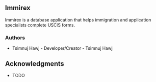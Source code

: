 ## Immirex
Immirex is a database application that helps immigration and application specialists complete USCIS forms.

### Authors
* Tsimnuj Hawj - Developer/Creator - Tsimnuj Hawj
## Acknowledgments
* TODO
